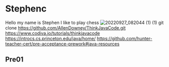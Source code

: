 # Stephenc
Hello my name is Stephen 
I like to play chess
![20220927_082044 (1) (1)](https://github.com/Stephenc80/StephenC/assets/145131056/33823f2a-7832-4035-9f3e-42557c0e550e)
git clone https://github.com/AllenDowney/ThinkJavaCode.git
https://www.codiva.io/tutorials/thinkjavacode
https://introcs.cs.princeton.edu/java/home/
https://github.com/hunter-teacher-cert/pre-acceptance-prework#java-resources
## Pre01 
